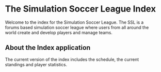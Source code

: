 The Simulation Soccer League Index
==================================

<!-- Welcome to the index for the [Simulation Soccer League](http://sslforums.com/) -->

Welcome to the index for the Simulation Soccer League. The SSL is a
forums based simulation soccer league where users from all around the
world create and develop players and manage teams.

About the Index application
---------------------------

The current version of the index includes the schedule, the current
standings and player statistics.
